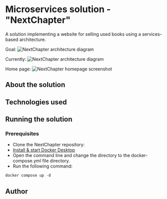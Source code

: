 # Microservices solution - "NextChapter"

A solution implementing a website for selling used books using a services-based architecture.

Goal:
![NextChapter architecture diagram](resources/nextchapter_architecture-goal.png)

Currently:
![NextChapter architecture diagram](resources/nextchapter_architecture-currently.png)

Home page:
![NextChapter homepage screenshot](resources/nextchapter_homepage.png)

## About the solution


## Technologies used


## Running the solution


### Prerequisites
- Clone the NextChapter repository: 
- [Install & start Docker Desktop](https://docs.docker.com/engine/install/)
- Open the command line and change the directory to the docker-compose.yml file directory.
- Run the following command:
```powershell
docker compose up -d
```

## Author
